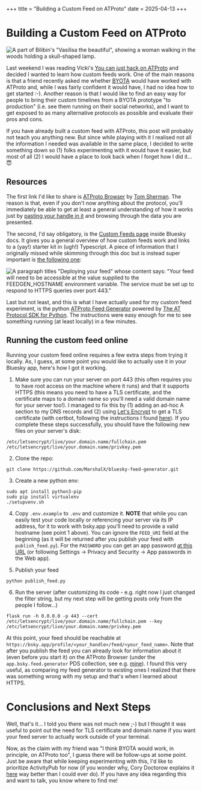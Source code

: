 +++
title = "Building a Custom Feed on ATProto"
date = 2025-04-13
+++

# Building a Custom Feed on ATProto

![A part of Bilibin's "Vasilisa the beautiful", showing a woman walking in the woods holding a skull-shaped lamp.](/images/atproto_vasilisa.png)

Last weekend I was reading Vicki's 
[You can just hack on ATProto](https://vickiboykis.com/2025/01/23/you-can-just-hack-on-atproto/)
and decided I wanted to learn how custom feeds work. One of the main reasons is that a friend 
recently asked me whether [BYOTA](https://github.com/mozilla-ai/byota) would have worked with
ATProto and, while I was fairly confident it would have, I had no idea how to get started :-).
Another reason is that I would like to find an easy way for people to bring their custom timelines
from a BYOTA prototype "to production" (i.e. see them running on their social networks), and 
I want to get exposed to as many alternative protocols as possible and evaluate their pros and
cons.

If you have already built a custom feed with ATProto, this post will probably not teach you
anything new. But since while playing with it I realised not all the information I needed was
available in the same place, I decided to write something down so (1) folks experimenting with
it would have it easier, but most of all (2) I would have a place to look back when I forget
how I did it... :innocent:

## Resources

The first link I'd like to share is [ATProto Browser](https://atproto-browser.vercel.app/) 
by [Tom Sherman](https://tom-sherman.com/). The reason is that, even if you don't now anything
about the protocol, you'll immediately be able to get at least a general understanding of how it 
works just by [pasting your handle in it](https://atproto-browser.vercel.app/at/aittalam.bsky.social)
and browsing through the data you are presented.

The second, I'd say obligatory, is the [Custom Feeds page](https://docs.bsky.app/docs/starter-templates/custom-feeds)
inside Bluesky docs. It gives you a general overview of how custom feeds work and links to a (yay!)
starter kit in (ugh!) Typescript. A piece of information that I originally missed while skimming
through this doc but is instead super important is
[the following one](https://docs.bsky.app/docs/starter-templates/custom-feeds#deploying-your-feed): 

![A paragraph titles "Deploying your feed" whose content says: "Your feed will need to be accessible at the value supplied to the FEEDGEN_HOSTNAME environment variable. The service must be set up to respond to HTTPS queries over port 443."](/images/atproto_feed_deploy.png)

Last but not least, and this is what I have actually used for my custom feed experiment, is the python
[ATProto Feed Generator](https://github.com/MarshalX/bluesky-feed-generator) powered by [The AT Protocol SDK for Python](https://github.com/MarshalX/atproto). The instructions were easy enough for me to see something running
(at least locally) in a few minutes.

## Running the custom feed online

Running your custom feed online requires a few extra steps from trying it locally. As, I guess,
at some point you would like to actually use it in your Bluesky app, here's how I got it working.

1. Make sure you can run your server on port 443 (this often requires you to have root access on
the machine where it runs) and that it supports HTTPS (this means you need to have a TLS certificate,
and the certificate maps to a domain name so you'll need a valid domain name for your server too!).
I managed to fix this by (1) adding an ad-hoc A section to my DNS records and (2) using 
[Let's Encrypt](https://letsencrypt.org/) to get a TLS certificate (with certbot, following the
instructions I found [here](https://certbot.eff.org/instructions?ws=other&os=pip)). If you complete
these steps successfully, you should have the following new files on your server's disk:

```
/etc/letsencrypt/live/your.domain.name/fullchain.pem
/etc/letsencrypt/live/your.domain.name/privkey.pem
```

2. Clone the repo:

```
git clone https://github.com/MarshalX/bluesky-feed-generator.git
```

3. Create a new python env:

```
sudo apt install python3-pip
sudo pip install virtualenv
./setupvenv.sh
```

4. Copy `.env.example` to `.env` and customize it. **NOTE** that while you can easily test
your code locally or referencing your server via its IP address, for it to work with bsky.app
you'll need to provide a valid hostname (see point 1 above). You can ignore the `FEED_URI`
field at the beginning (as it will be returned after you publish your feed with `publish_feed.py`).
For the `PASSWORD` you can get an app password [at this URL](https://bsky.app/settings/app-passwords)
(or following Settings -> Privacy and Security -> App passwords in the Web app).

5. Publish your feed

```
python publish_feed.py
```

6. Run the server (after customizing its code - e.g. right now I just changed the filter string,
but my next step will be getting posts only from the people I follow...)

```
flask run -h 0.0.0.0 -p 443 --cert /etc/letsencrypt/live/your.domain.name/fullchain.pem --key /etc/letsencrypt/live/your.domain.name/privkey.pem
```

At this point, your feed should be reachable at `https://bsky.app/profile/<your_handle>/feed/<your_feed_name>`. 
Note that after you publish the feed you can already look for information about it (even before you start it) 
on the ATProto Browser (under the `app.bsky.feed.generator` PDS collection, see e.g. 
[mine](https://atproto-browser.vercel.app/at/did:plc:l7nvdunbdfruxmgwbfdgfbwm/app.bsky.feed.generator)).
I found this very useful, as comparing my feed generator to existing ones I realized that there was something
wrong with my setup and that's when I learned about HTTPS.

# Conclusions and Next Steps

Well, that's it... I told you there was not much new ;-) but I thought it was useful to point
out the need for TLS certificate and domain name if you want your feed server to actually work
outside of your terminal.

Now, as the claim with my friend was "I think BYOTA would work, in principle, on ATProto too",
I guess there will be follow-ups at some point. Just be aware that while keeping experimenting
with this, I'd like to prioritize ActivityPub for now (if you wonder why, Cory Doctorow explains
it [here](https://pluralistic.net/2024/11/02/ulysses-pact/#tie-yourself-to-a-federated-mast)
way better than I could ever do). If you have any idea regarding this and want to talk, you
know where to find me!